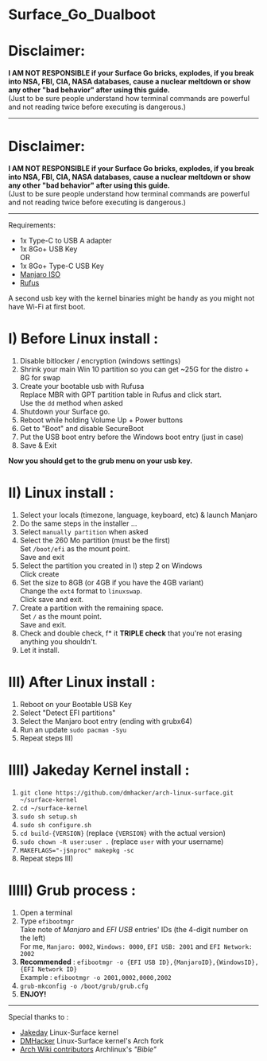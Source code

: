 # Surface_Go_Dualboot  

# Disclaimer:  
**I AM NOT RESPONSIBLE if your Surface Go bricks, explodes, if you break into NSA, FBI, CIA, NASA databases, cause a nuclear meltdown or show any other "bad behavior" after using this guide.**  
(Just to be sure people understand how terminal commands are powerful and not reading twice before executing is dangerous.)  

------  

# Disclaimer:  
__**I AM NOT RESPONSIBLE if your Surface Go bricks, explodes, if you break into NSA, FBI, CIA, NASA databases, cause a nuclear meltdown or show any other "bad behavior" after using this guide.**__  
(Just to be sure people understand how terminal commands are powerful and not reading twice before executing is dangerous.)  

------  

Requirements:  
- 1x Type-C to USB A adapter  
- 1x 8Go+ USB Key  
OR  
- 1x 8Go+ Type-C USB Key  
- [Manjaro ISO](https://manjaro.org/download/)  
- [Rufus](https://rufus.ie/)  

A second usb key with the kernel binaries might be handy as you might not have Wi-Fi at first boot.

# I) Before Linux install :

1. Disable bitlocker / encryption (windows settings)  
2. Shrink your main Win 10 partition so you can get \~25G for the distro + 8G for swap  
3. Create your bootable usb with Rufusa  
Replace MBR with GPT partition table in Rufus and click start.  
Use the `dd` method when asked  
4. Shutdown your Surface go.  
5. Reboot while holding Volume Up + Power buttons  
6. Get to "Boot" and disable SecureBoot  
7. Put the USB boot entry before the Windows boot entry (just in case)  
8. Save & Exit  

__Now you should get to the grub menu on your usb key.__  
# II) Linux install :

1. Select your locals (timezone, language, keyboard, etc) & launch Manjaro  
1. Do the same steps in the installer ...  
2. Select `manually partition` when asked  
3. Select the 260 Mo partition (must be the first)  
 Set `/boot/efi` as the mount point.  
 Save and exit  
4. Select the partition you created in I) step 2 on Windows  
Click create  
5. Set the size to 8GB (or 4GB if you have the 4GB variant)  
 Change the `ext4` format to `linuxswap`.  
 Click save and exit.  
6. Create a partition with the remaining space.  
Set `/` as the mount point.  
Save and exit.  
7. Check and double check, f\* it **TRIPLE check** that you're not erasing anything you shouldn't.  
8. Let it install.  

# III) After Linux install :

1. Reboot on your Bootable USB Key  
2. Select "Detect EFI partitions"  
3. Select the Manjaro boot entry (ending with grubx64)  
4. Run an update `sudo pacman -Syu`  
5. Repeat steps III)

# IIII) Jakeday Kernel install :  
1. `git clone https://github.com/dmhacker/arch-linux-surface.git ~/surface-kernel`  
2. `cd ~/surface-kernel`  
3. `sudo sh setup.sh`  
4. `sudo sh configure.sh`  
5. `cd build-{VERSION}` (replace `{VERSION}` with the actual version)  
6. `sudo chown -R user:user .` (replace `user` with your username)  
7. `MAKEFLAGS="-j$nproc" makepkg -sc`
6. Repeat steps III)  

# IIIII) Grub process :  

1. Open a terminal  
2. Type `efibootmgr`  
Take note of *Manjaro* and *EFI USB* entries' IDs (the 4-digit number on the left)  
For me, `Manjaro: 0002`, `Windows: 0000`, `EFI USB: 2001` and `EFI Network: 2002`  
3. **Recommended** : `efibootmgr -o {EFI USB ID},{ManjaroID},{WindowsID},{EFI Network ID}`  
Example : `efibootmgr -o 2001,0002,0000,2002`    
4. `grub-mkconfig -o /boot/grub/grub.cfg`  
5. **ENJOY!**  

------  

Special thanks to :
- [Jakeday](https://github.com/jakeday) Linux-Surface kernel
- [DMHacker](https://github.com/dmhacker) Linux-Surface kernel's Arch fork
- [Arch Wiki contributors](https://wiki.archlinux.org/index.php/GRUB#UEFI_systems) Archlinux's _"Bible"_   
